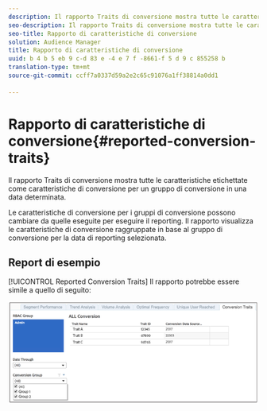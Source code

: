 ```yaml
---
description: Il rapporto Traits di conversione mostra tutte le caratteristiche etichettate come caratteristiche di conversione per un gruppo di conversione in una data determinata. Le caratteristiche di conversione per i gruppi di conversione possono cambiare da quelle eseguite per eseguire il reporting. Il rapporto visualizza le caratteristiche di conversione raggruppate in base al gruppo di conversione per la data di reporting selezionata.
seo-description: Il rapporto Traits di conversione mostra tutte le caratteristiche etichettate come caratteristiche di conversione per un gruppo di conversione in una data determinata. Le caratteristiche di conversione per i gruppi di conversione possono cambiare da quelle eseguite per eseguire il reporting. Il rapporto visualizza le caratteristiche di conversione raggruppate in base al gruppo di conversione per la data di reporting selezionata.
seo-title: Rapporto di caratteristiche di conversione
solution: Audience Manager
title: Rapporto di caratteristiche di conversione
uuid: b 4 b 5 eb 9 c-d 83 e -4 e 7 f -8661-f 5 d 9 c 855258 b
translation-type: tm+mt
source-git-commit: ccff7a0337d59a2e2c65c91076a1ff38814a0dd1

---
```



# Rapporto di caratteristiche di conversione{#reported-conversion-traits}

Il rapporto Traits di conversione mostra tutte le caratteristiche etichettate come caratteristiche di conversione per un gruppo di conversione in una data determinata.

Le caratteristiche di conversione per i gruppi di conversione possono cambiare da quelle eseguite per eseguire il reporting. Il rapporto visualizza le caratteristiche di conversione raggruppate in base al gruppo di conversione per la data di reporting selezionata.

## Report di esempio

[!UICONTROL Reported Conversion Traits] Il rapporto potrebbe essere simile a quello di seguito:

![](assets/reported-conversion-traits.png)
